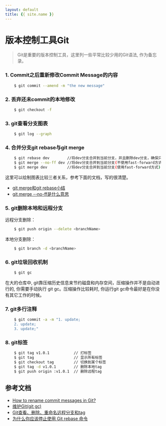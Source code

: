 ```yaml
---
layout: default
title: {{ site.name }}
---
```


# 版本控制工具Git

> Git是重要的版本控制工具，这里列一些平常比较少用的Git语法, 作为备忘录。

### 1. Commit之后重新修改Commit Message的内容
```bash
    $ git commit --amend -m "the new message" 
```

### 2. 丢弃还未commit的本地修改
```bash
    $ git checkout -f 
```

### 3. git查看分支图表
```bash
    $ git log --graph
```

### 4. 合并分支git rebase与git merge 
```bash
    $ git rebase dev        //将dev分支合并到当前分支，并且删除dev分支，确保只有一条分支流
    $ git merge --no-ff dev //将dev分支合并到当前分支(不使用fast-forward方式), 将多分支在流图里都展现
    $ git merge dev         //将dev分支合并到当前分支(使用fast-forward方式), 如果更新了新分支后，原分支没有改动，则修改会合入原分支, 同rebase效果一样。
```
这里可以绘制图表比较三者关系，参考下面的文档，写的很清楚。  
- [git merge和git rebase小结](http://blog.csdn.net/wh_19910525/article/details/7554489)  
- [git merge --no-ff是什么意思](https://segmentfault.com/q/1010000002477106)  

### 5. git删除本地和远程分支
远程分支删除：
```bash
    $ git push origin --delete <branchName>
```

本地分支删除：
```bash
    $ git branch -d <branchName>
```

### 6. git垃圾回收机制
```bash
    $ git gc
```
在大的仓库中, git靠压缩历史信息来节约磁盘和内存空间，压缩操作并不是自动进行的, 你需要手动执行 git gc。压缩操作比较耗时, 你运行git gc命令最好是在你没有其它工作的时候。

### 7. git多行注释
```bash
    $ git commit -a -m "1. update;
    2. update;
    3. update;"
```

### 8. git标签
```bash
    $ git tag v1.0.1           // 打标签
    $ git tag                  // 显示所有标签
    $ git checkout tag         // 切换到某个标签
    $ git tag -d v1.0.1        // 删除本地tag
    $ git push origin :v1.0.1  // 删除远程tag
```

## 参考文档
- [How to rename commit messages in Git?](https://stackoverflow.com/questions/10748749/how-to-rename-commit-messages-in-git)
- [维护Git(git gc)](http://gitbook.liuhui998.com/4_10.html)
- [Git查看、删除、重命名远程分支和tag](https://blog.zengrong.net/post/1746.html)
- [为什么你应该停止使用 Git rebase 命令](https://zhuanlan.zhihu.com/p/29682134?group_id=900676029545332736)
